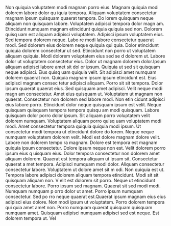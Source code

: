 Non quiquia voluptatem modi magnam porro eius. Magnam quiquia modi dolorem labore dolor qu
iquia tempora. Aliquam voluptatem consectetur magnam ipsum quisquam quaerat tempora. Do
lorem quisquam neque aliquam non quisquam labore. Voluptatem adipisci tempora dolor magn
am.  Etincidunt numquam magnam etincidunt quiquia quiquia sed non. Dolorem quisq
uam est aliquam adipisci voluptatem. Adipisci ipsum voluptatem eius. Sed tempora dolorem neque. Labo
re modi labore consectetur quaerat modi.  Sed dolorem eius dolorem neque quiquia qui
quia. Dolor etincidunt quiquia dolorem consectetur ut sed. Etincidunt non porro ut voluptatem aliquam quiquia. Modi dolorem voluptatem eius sed se
d dolorem ut. Labore dolor ut voluptatem consectetur eius. Dolor ut magnam dolorem dolor.Ipsum aliquam adipisci labore amet sit dol
or ipsum. Quiquia ut sed sit quisquam neque adipisci. Eius quisq
uam quiquia velit. Sit adipisci amet numquam dolorem quaerat non. Quiquia magnam ipsum ipsum etincidunt est. Eius adipisci magnam consec
tetur adipisci aliquam. Porro sit sit tempora. Dolor ipsum quaerat quaerat eius.  Sed quisquam amet adipisci. Velit neque modi magn
am consectetur. Amet eius quisquam ut. Voluptatem ut magnam non quaerat. Consectetur non dolorem sed labore modi. Non etin
cidunt adipisci eius labore porro. Etincidunt dolor neque quisquam ipsum est velit.  Neque quisquam quisquam tempora tempora quisqu
am modi quisquam. Labore quisquam dolor porro dolor ipsum. Sit aliquam porro voluptatem velit dolorem numquam. Voluptatem aliquam porro quisq
uam voluptatem modi modi. Amet consectetur tempora quiquia quiquia modi ipsum. Ut consectetur modi tempora ut etincidunt dolore do
lorem. Neque neque numquam voluptatem dolorem velit. Modi est dolore magnam dolore velit. Labore non dolorem tempo
ra magnam.  Dolore est tempora est magnam quiquia ipsum consectetur. Dolore ipsum neque non est. Velit dolorem porro ipsum eius q
uisquam eius. Dolor tempora consectetur non dolorem amet aliquam dolorem. Quaerat est tempora aliquam ut ipsum sit. Consectetur quaerat a
met tempora. Adipisci numquam modi dolor. Aliquam consectetur consectetur labore. Voluptatem ut dolore amet sit m
odi. Non quiquia est ut.  Tempora labore adipisci dolorem aliquam tempora etincidunt. Modi sit sit quisquam aliquam non. V
elit est dolorem sit porro. Neque ut etincidunt consectetur labore. Porro ipsum sed magnam. Quaerat sit sed modi modi. Numquam numquam p
orro dolor ut amet. Porro ipsum numquam consectetur. Sed po
rro neque quaerat est.Quaerat ipsum magnam eius eius adipisci eius dolore. Non modi ipsum ut voluptatem. Porro dolorem tempora qui
quia amet amet non. Porro numquam quaerat quisquam quisquam numquam amet. Quisquam adipisci numquam adipisci sed est neque. Est dolorem tempora ut. Vel
